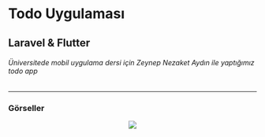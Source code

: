 # Todo Uygulaması
## Laravel & Flutter
###### Üniversitede mobil uygulama dersi için Zeynep Nezaket Aydın ile yaptığımız todo app
---
### Görseller

<div align="center">
    <img src="https://user-images.githubusercontent.com/116477431/222259656-14e45d7e-c146-4385-a1cf-4bdb160a6c62.gif" />
</div>

